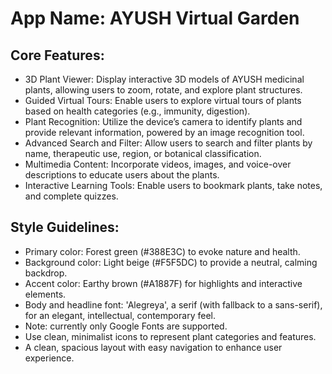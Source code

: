 # **App Name**: AYUSH Virtual Garden

## Core Features:

- 3D Plant Viewer: Display interactive 3D models of AYUSH medicinal plants, allowing users to zoom, rotate, and explore plant structures.
- Guided Virtual Tours: Enable users to explore virtual tours of plants based on health categories (e.g., immunity, digestion).
- Plant Recognition: Utilize the device’s camera to identify plants and provide relevant information, powered by an image recognition tool.
- Advanced Search and Filter: Allow users to search and filter plants by name, therapeutic use, region, or botanical classification.
- Multimedia Content: Incorporate videos, images, and voice-over descriptions to educate users about the plants.
- Interactive Learning Tools: Enable users to bookmark plants, take notes, and complete quizzes.

## Style Guidelines:

- Primary color: Forest green (#388E3C) to evoke nature and health.
- Background color: Light beige (#F5F5DC) to provide a neutral, calming backdrop.
- Accent color: Earthy brown (#A1887F) for highlights and interactive elements.
- Body and headline font: 'Alegreya', a serif (with fallback to a sans-serif), for an elegant, intellectual, contemporary feel.
- Note: currently only Google Fonts are supported.
- Use clean, minimalist icons to represent plant categories and features.
- A clean, spacious layout with easy navigation to enhance user experience.